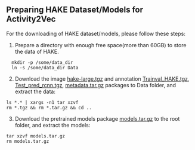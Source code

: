 ## Preparing HAKE Dataset/Models for Activity2Vec

For the downloading of HAKE dataset/models, please follow these steps:

1. Prepare a directory with enough free space(more than 60GB) to store the data of HAKE.
```
  mkdir -p /some/data_dir
  ln -s /some/data_dir Data
```

2. Download the image [hake-large.tgz](https://1drv.ms/u/s!ArUVoRxpBphYgtVPpYBkJoJ1x6_HiQ?e=pWdrTY) and annotation [Trainval_HAKE.tgz](https://1drv.ms/u/s!ArUVoRxpBphYgtVN5AQc4LHFXEypDA?e=iNwhuW), [Test_pred_rcnn.tgz](https://1drv.ms/u/s!ArUVoRxpBphYgtVM-Sg05B5CgA7IeA?e=a4674G), [metadata.tar.gz](https://1drv.ms/u/s!ArUVoRxpBphYgtVLKWxYxBPNipXkBg?e=qkwHpL) packages to Data folder, and extract the data:
```
ls *.* | xargs -n1 tar xzvf
rm *.tgz && rm *.tar.gz && cd ..
```

3. Download the pretrained models package [models.tar.gz](https://1drv.ms/u/s!ArUVoRxpBphYgtYOc3qB_mrVvRHo7w?e=AIH467) to the root folder, and extract the models: 
```
tar xzvf models.tar.gz
rm models.tar.gz
```